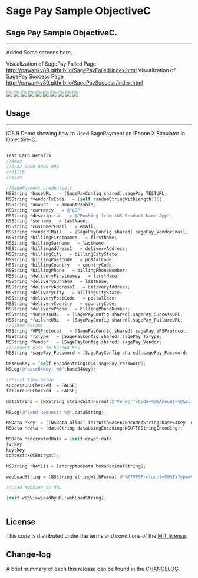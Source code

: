 
Sage Pay Sample ObjectiveC
=========

## Sage Pay Sample ObjectiveC.
------------
 Added Some screens here.
 
 Visualization of SagePay Failed Page http://pawankv89.github.io/SagePayFailed/index.html
 Visualization of SagePay Success Page http://pawankv89.github.io/SagePaySuccess/index.html
 

![](https://github.com/pawankv89/SagePaySampleObjectiveC/blob/master/Screens/1.png)
![](https://github.com/pawankv89/SagePaySampleObjectiveC/blob/master/Screens/2.png)
![](https://github.com/pawankv89/SagePaySampleObjectiveC/blob/master/Screens/3.png)
![](https://github.com/pawankv89/SagePaySampleObjectiveC/blob/master/Screens/4.png)
![](https://github.com/pawankv89/SagePaySampleObjectiveC/blob/master/Screens/5.png)
![](https://github.com/pawankv89/SagePaySampleObjectiveC/blob/master/Screens/6.png)
![](https://github.com/pawankv89/SagePaySampleObjectiveC/blob/master/Screens/7.png)
![](https://github.com/pawankv89/SagePaySampleObjectiveC/blob/master/Screens/8.png)
![](https://github.com/pawankv89/SagePaySampleObjectiveC/blob/master/Screens/9.png)
![](https://github.com/pawankv89/SagePaySampleObjectiveC/blob/master/Screens/10.png)


## Usage
------------
 iOS 9 Demo showing how to Used SagePayment on iPhone X Simulator in  Objective-C.

```objective-c

Test Card Details
//Amex
//3742 0000 0000 004
//01/18
//1234

//SagePayment credentials
NSString *baseURL   = [SagePayConfig shared].sagePay_TESTURL;
NSString *vendorTxCode   = [self randomStringWithLength:16];
NSString *amount   = amountPayble;
NSString *currency   = @"GBP";
NSString *description   = @"Booking from iOS Product Name App";
NSString *surname   = lastName;
NSString *customerEMail   = email;
NSString *vendorEMail   = [SagePayConfig shared].sagePay_VendorEmail;
NSString *billingFirstnames   = firstName;
NSString *billingSurname   = lastName;
NSString *billingAddress1   = deliveryAddress;
NSString *billingCity   = billingCityState;
NSString *billingPostCode   = postalCode;
NSString *billingCountry   = countryCode;
NSString *billingPhone   = billingPhoneNumber;
NSString *deliveryFirstnames   = firstName;
NSString *deliverySurname   = lastName;
NSString *deliveryAddress1   = deliveryAddress;
NSString *deliveryCity   = billingCityState;
NSString *deliveryPostCode   = postalCode;
NSString *deliveryCountry   = countryCode;
NSString *deliveryPhone   = billingPhoneNumber;
NSString *successURL   = [SagePayConfig shared].sagePay_SuccessURL;
NSString *failureURL   = [SagePayConfig shared].sagePay_FailureURL;
//Other Params
NSString *VPSProtocol   = [SagePayConfig shared].sagePay_VPSProtocol;
NSString *TxType   = [SagePayConfig shared].sagePay_TxType;
NSString *Vendor   = [SagePayConfig shared].sagePay_Vendor;
//Convert Pass to base64 Key
NSString *sagePay_Password = [SagePayConfig shared].sagePay_Password;

base64Key = [self encodeStringTo64:sagePay_Password];
NSLog(@"base64Key: %@",base64Key);

//First Time Setup
successURLChecked  = FALSE;
failureURLChecked  = FALSE;

dataString = [NSString stringWithFormat:@"VendorTxCode=%@&Amount=%@&Currency=%@&Description=%@&Surname=%@&CustomerEMail=%@&VendorEMail=%@&BillingSurname=%@&BillingFirstnames=%@&BillingAddress1=%@&BillingCity=%@&BillingPostCode=%@&BillingCountry=%@&BillingPhone=%@&DeliveryFirstnames=%@&DeliverySurname=%@&DeliveryAddress1=%@&DeliveryCity=%@&DeliveryPostCode=%@&DeliveryCountry=%@&DeliveryPhone=%@&SuccessURL=%@&FailureURL=%@",vendorTxCode,amount,currency,description,surname,customerEMail,vendorEMail,billingSurname,billingFirstnames,billingAddress1,billingCity,billingPostCode,billingCountry,billingPhone,deliveryFirstnames,deliverySurname,deliveryAddress1,deliveryCity,deliveryPostCode,deliveryCountry,deliveryPhone,successURL,failureURL];

NSLog(@"Send Request: %@",dataString);

NSData *key  = [[NSData alloc] initWithBase64EncodedString:base64Key  options:0];
NSData *data = [dataString dataUsingEncoding:NSUTF8StringEncoding];

NSData *encryptedData = [self crypt:data
iv:key
key:key
context:kCCEncrypt];

NSString *hex111 = [encryptedData hexadecimalString];

webLoadString = [NSString stringWithFormat:@"%@?VPSProtocol=%@&TxType=%@&Vendor=%@&Crypt=@%@",baseURL,VPSProtocol,TxType,Vendor,[hex111 uppercaseString]];

//Load WebView by URL

[self webViewLoadByURL:webLoadString];

```

```objective-c

```

## License

This code is distributed under the terms and conditions of the [MIT license](LICENSE).

## Change-log

A brief summary of each this release can be found in the [CHANGELOG](CHANGELOG.mdown). 
